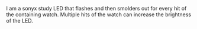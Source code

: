 I am a sonyx study LED that flashes and then smolders out for every hit of the containing watch. Multiple hits of the watch can increase the brightness of the LED.